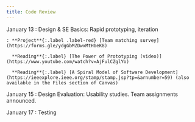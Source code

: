 ```yaml
---
title: Code Review
---
```


January 13
: Design & SE Basics: Rapid prototyping, iteration

    : **Project**{:.label .label-red} [Team matching survey](https://forms.gle/ydgGbMZDwxMtHbeK8)

      **Reading**{:.label} [The Power of Prototyping (video)](https://www.youtube.com/watch?v=AjFulCZglYo)

      **Reading**{:.label} [A Spiral Model of Software Development](https://ieeexplore.ieee.org/stamp/stamp.jsp?tp=&arnumber=59) (also available in the Files section of Canvas)

January 15
: Design Evaluation: Usability studies. Team assignments announced.

January 17
: Testing
